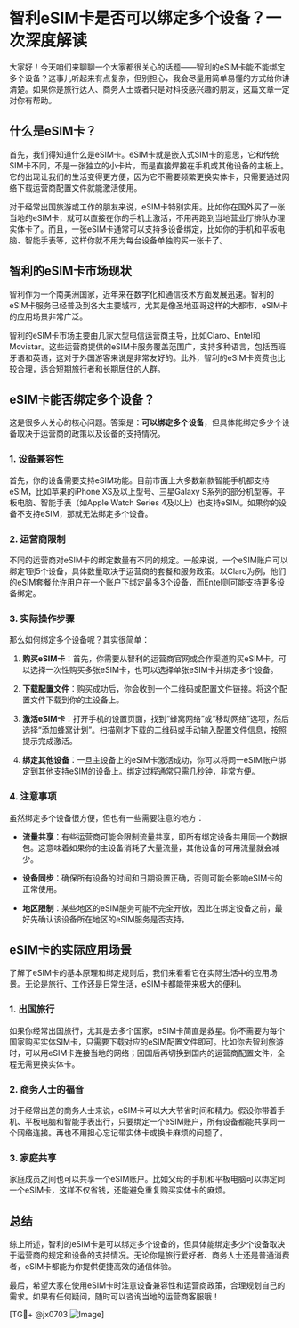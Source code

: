 # 智利eSIM卡是否可以绑定多个设备？一次深度解读

大家好！今天咱们来聊聊一个大家都很关心的话题——智利的eSIM卡能不能绑定多个设备？这事儿听起来有点复杂，但别担心，我会尽量用简单易懂的方式给你讲清楚。如果你是旅行达人、商务人士或者只是对科技感兴趣的朋友，这篇文章一定对你有帮助。

## 什么是eSIM卡？

首先，我们得知道什么是eSIM卡。eSIM卡就是嵌入式SIM卡的意思，它和传统SIM卡不同，不是一张独立的小卡片，而是直接焊接在手机或其他设备的主板上。它的出现让我们的生活变得更方便，因为它不需要频繁更换实体卡，只需要通过网络下载运营商配置文件就能激活使用。

对于经常出国旅游或工作的朋友来说，eSIM卡特别实用。比如你在国外买了一张当地的eSIM卡，就可以直接在你的手机上激活，不用再跑到当地营业厅排队办理实体卡了。而且，一张eSIM卡通常可以支持多设备绑定，比如你的手机和平板电脑、智能手表等，这样你就不用为每台设备单独购买一张卡了。

## 智利的eSIM卡市场现状

智利作为一个南美洲国家，近年来在数字化和通信技术方面发展迅速。智利的eSIM卡服务已经普及到各大主要城市，尤其是像圣地亚哥这样的大都市，eSIM卡的应用场景非常广泛。

智利的eSIM卡市场主要由几家大型电信运营商主导，比如Claro、Entel和Movistar。这些运营商提供的eSIM卡服务覆盖范围广，支持多种语言，包括西班牙语和英语，这对于外国游客来说是非常友好的。此外，智利的eSIM卡资费也比较合理，适合短期旅行者和长期居住的人群。

## eSIM卡能否绑定多个设备？

这是很多人关心的核心问题。答案是：**可以绑定多个设备**，但具体能绑定多少个设备取决于运营商的政策以及设备的支持情况。

### 1. 设备兼容性

首先，你的设备需要支持eSIM功能。目前市面上大多数新款智能手机都支持eSIM，比如苹果的iPhone XS及以上型号、三星Galaxy S系列的部分机型等。平板电脑、智能手表（如Apple Watch Series 4及以上）也支持eSIM。如果你的设备不支持eSIM，那就无法绑定多个设备。

### 2. 运营商限制

不同的运营商对eSIM卡的绑定数量有不同的规定。一般来说，一个eSIM账户可以绑定1到5个设备，具体数量取决于运营商的套餐和服务政策。以Claro为例，他们的eSIM套餐允许用户在一个账户下绑定最多3个设备，而Entel则可能支持更多设备绑定。

### 3. 实际操作步骤

那么如何绑定多个设备呢？其实很简单：

1. **购买eSIM卡**：首先，你需要从智利的运营商官网或合作渠道购买eSIM卡。可以选择一次性购买多张eSIM卡，也可以选择单张eSIM卡并绑定多个设备。
   
2. **下载配置文件**：购买成功后，你会收到一个二维码或配置文件链接。将这个配置文件下载到你的主设备上。

3. **激活eSIM卡**：打开手机的设置页面，找到“蜂窝网络”或“移动网络”选项，然后选择“添加蜂窝计划”。扫描刚才下载的二维码或手动输入配置文件信息，按照提示完成激活。

4. **绑定其他设备**：一旦主设备上的eSIM卡激活成功，你可以将同一eSIM账户绑定到其他支持eSIM的设备上。绑定过程通常只需几秒钟，非常方便。

### 4. 注意事项

虽然绑定多个设备很方便，但也有一些需要注意的地方：

- **流量共享**：有些运营商可能会限制流量共享，即所有绑定设备共用同一个数据包。这意味着如果你的主设备消耗了大量流量，其他设备的可用流量就会减少。
  
- **设备同步**：确保所有设备的时间和日期设置正确，否则可能会影响eSIM卡的正常使用。

- **地区限制**：某些地区的eSIM服务可能不完全开放，因此在绑定设备之前，最好先确认该设备所在地区的eSIM服务是否支持。

## eSIM卡的实际应用场景

了解了eSIM卡的基本原理和绑定规则后，我们来看看它在实际生活中的应用场景。无论是旅行、工作还是日常生活，eSIM卡都能带来极大的便利。

### 1. 出国旅行

如果你经常出国旅行，尤其是去多个国家，eSIM卡简直是救星。你不需要为每个国家购买实体SIM卡，只需要下载对应的eSIM配置文件即可。比如你去智利旅游时，可以用eSIM卡连接当地的网络；回国后再切换到国内的运营商配置文件，全程无需更换实体卡。

### 2. 商务人士的福音

对于经常出差的商务人士来说，eSIM卡可以大大节省时间和精力。假设你带着手机、平板电脑和智能手表出行，只要绑定一个eSIM账户，所有设备都能共享同一个网络连接。再也不用担心忘记带实体卡或换卡麻烦的问题了。

### 3. 家庭共享

家庭成员之间也可以共享一个eSIM账户。比如父母的手机和平板电脑可以绑定同一个eSIM卡，这样不仅省钱，还能避免重复购买实体卡的麻烦。

## 总结

综上所述，智利的eSIM卡是可以绑定多个设备的，但具体能绑定多少个设备取决于运营商的规定和设备的支持情况。无论你是旅行爱好者、商务人士还是普通消费者，eSIM卡都能为你提供便捷高效的通信体验。

最后，希望大家在使用eSIM卡时注意设备兼容性和运营商政策，合理规划自己的需求。如果有任何疑问，随时可以咨询当地的运营商客服哦！

[TG💪+ @jx0703 ![Image](https://github.com/user-attachments/assets/dbca1d08-cadb-493c-b0ec-ad6f7a83f270)]
